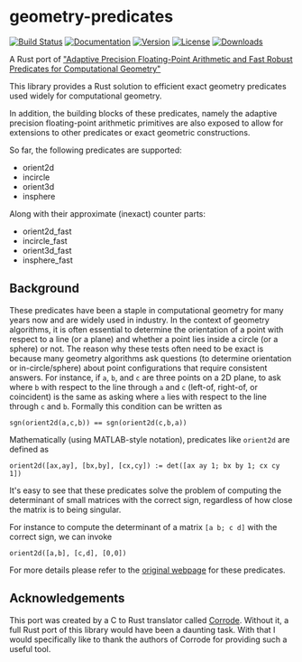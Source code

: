 # geometry-predicates

[![Build Status](https://travis-ci.org/elrnv/geometry-predicates-rs.svg?branch=master)](https://travis-ci.org/elrnv/geometry-predicates-rs)
[![Documentation](https://docs.rs/geometry-predicates/badge.svg)](https://docs.rs/geometry-predicates)
[![Version](https://img.shields.io/crates/v/geometry-predicates.svg)](https://crates.io/crates/geometry-predicates)
[![License](https://img.shields.io/crates/l/geometry-predicates.svg)](https://github.com/elrnv/geometry-predicates-rs/blob/master/LICENSE)
[![Downloads](https://img.shields.io/crates/d/geometry-predicates.svg)](https://crates.io/crates/geometry-predicates)

A Rust port of ["Adaptive Precision Floating-Point Arithmetic and Fast Robust
Predicates for Computational Geometry"](https://www.cs.cmu.edu/~quake/robust.html) 

This library provides a Rust solution to efficient exact geometry predicates
used widely for computational geometry.

In addition, the building blocks of these predicates, namely the adaptive precision
floating-point arithmetic primitives are also exposed to allow for extensions to
other predicates or exact geometric constructions.

So far, the following predicates are supported:
 - orient2d
 - incircle
 - orient3d
 - insphere

Along with their approximate (inexact) counter parts:
 - orient2d_fast 
 - incircle_fast
 - orient3d_fast
 - insphere_fast

## Background

These predicates have been a staple in computational geometry for many years now
and are widely used in industry.   In the context of geometry algorithms, it is
often essential to determine the orientation of a point with respect to a line (or a
plane) and whether a point lies inside a circle (or a sphere) or not.  The reason
why these tests often need to be exact is because many geometry algorithms
ask questions (to determine orientation or in-circle/sphere) about point
configurations that require consistent answers. For instance, if `a`, `b`, and
`c` are three points on a 2D plane, to ask where `b` with respect to the line
through `a` and `c` (left-of, right-of, or coincident) is the same as asking where
`a` lies with respect to the line through `c` and `b`.
Formally this condition can be written as
```
sgn(orient2d(a,c,b)) == sgn(orient2d(c,b,a))
```

Mathematically (using MATLAB-style notation), predicates like `orient2d` are
defined as
```
orient2d([ax,ay], [bx,by], [cx,cy]) := det([ax ay 1; bx by 1; cx cy 1])
```

It's easy to see that these predicates solve the problem of
computing the determinant of small matrices with the correct sign, regardless of how
close the matrix is to being singular.

For instance to compute the determinant of a matrix `[a b; c d]` with the
correct sign, we can invoke
```
orient2d([a,b], [c,d], [0,0])
```

For more details please refer to the [original
webpage](https://www.cs.cmu.edu/~quake/robust.html) for these predicates.

## Acknowledgements

This port was created by a C to Rust translator called
[Corrode](https://github.com/jameysharp/corrode). Without it, a full Rust port
of this library would have been a daunting task. With that I would specifically like to thank the
authors of Corrode for providing such a useful tool.
